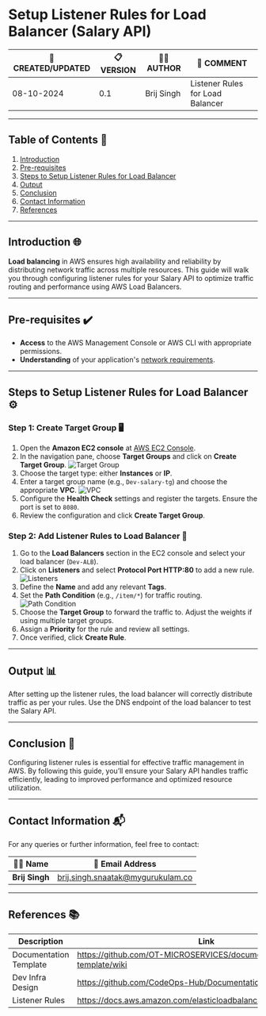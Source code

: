 # **Setup Listener Rules for Load Balancer (Salary API)**


| 📅 CREATED/UPDATED | 📋 VERSION | 👨‍💻 AUTHOR | 📝 COMMENT |
|--------------------|------------|--------------|--------------------------------|
| 08-10-2024         | 0.1        | Brij Singh   | Listener Rules for Load Balancer            |


---

## **Table of Contents** 📑
1. [Introduction](#Introduction)
2. [Pre-requisites](#Pre-requisites)
3. [Steps to Setup Listener Rules for Load Balancer](#Steps-to-setup-Listener-Rules-for-Load-Balancer)
4. [Output](#Output)
5. [Conclusion](#Conclusion)
6. [Contact Information](#Contact-Information)
7. [References](#References)

---

## **Introduction** 🌐
**Load balancing** in AWS ensures high availability and reliability by distributing network traffic across multiple resources. This guide will walk you through configuring listener rules for your Salary API to optimize traffic routing and performance using AWS Load Balancers.

---

## **Pre-requisites** ✔️
- **Access** to the AWS Management Console or AWS CLI with appropriate permissions.
- **Understanding** of your application's [network requirements](https://github.com/CodeOps-Hub/Documentation/blob/main/Application_CI/Design/09-%20Cloud%20Infra%20Design/Cloud-Infra-Design-Dev.md).

---

## **Steps to Setup Listener Rules for Load Balancer** ⚙️

### **Step 1: Create Target Group** 🖥️
1. Open the **Amazon EC2 console** at [AWS EC2 Console](https://console.aws.amazon.com/ec2/).
2. In the navigation pane, choose **Target Groups** and click on **Create Target Group**.
   ![Target Group](https://img.icons8.com/color/48/000000/add-database.png)
3. Choose the target type: either **Instances** or **IP**.
4. Enter a target group name (e.g., `Dev-salary-tg`) and choose the appropriate **VPC**.
   ![VPC](https://img.icons8.com/color/48/000000/virtual-machine.png)
5. Configure the **Health Check** settings and register the targets. Ensure the port is set to `8080`.
6. Review the configuration and click **Create Target Group**.

### **Step 2: Add Listener Rules to Load Balancer** 🔄
1. Go to the **Load Balancers** section in the EC2 console and select your load balancer (`Dev-ALB`).
2. Click on **Listeners** and select **Protocol Port HTTP:80** to add a new rule.
   ![Listeners](https://img.icons8.com/color/48/000000/http.png)
3. Define the **Name** and add any relevant **Tags**.
4. Set the **Path Condition** (e.g., `/item/*`) for traffic routing.
   ![Path Condition](https://img.icons8.com/color/48/000000/path.png)
5. Choose the **Target Group** to forward the traffic to. Adjust the weights if using multiple target groups.
6. Assign a **Priority** for the rule and review all settings.
7. Once verified, click **Create Rule**.

---

## **Output** 📊
After setting up the listener rules, the load balancer will correctly distribute traffic as per your rules. Use the DNS endpoint of the load balancer to test the Salary API.

---

## **Conclusion** 🎯
Configuring listener rules is essential for effective traffic management in AWS. By following this guide, you’ll ensure your Salary API handles traffic efficiently, leading to improved performance and optimized resource utilization.

---

## **Contact Information** 📬

For any queries or further information, feel free to contact:

| 👨‍💻 Name | 📧 Email Address |
|---------------|-------------------------------------|
| **Brij Singh**| brij.singh.snaatak@mygurukulam.co   |

---

## **References** 📚

| Description               | Link                                                                 |
| --------------------------| -------------------------------------------------------------------- |
| Documentation Template     | https://github.com/OT-MICROSERVICES/documentation-template/wiki     |
| Dev Infra Design           | https://github.com/CodeOps-Hub/Documentation/blob/main/...          |
| Listener Rules             | https://docs.aws.amazon.com/elasticloadbalancing/latest/application |

